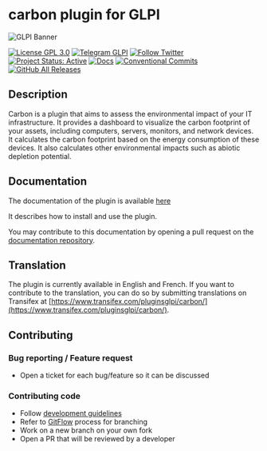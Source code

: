 # carbon plugin for GLPI

![GLPI Banner](https://user-images.githubusercontent.com/29282308/31666160-8ad74b1a-b34b-11e7-839b-043255af4f58.png)

[![License GPL 3.0](https://img.shields.io/badge/License-GPL%203.0-blue.svg)](https://github.com/pluginsGLPI/carbon/blob/main/LICENSE)
[![Telegram GLPI](https://img.shields.io/badge/Telegram-GLPI-blue.svg)](https://t.me/glpien)
[![Follow Twitter](https://img.shields.io/badge/Twitter-GLPI%20Project-26A2FA.svg)](https://twitter.com/GLPI_PROJECT)
[![Project Status: Active](http://www.repostatus.org/badges/latest/active.svg)](http://www.repostatus.org/#active)
[![Docs](https://img.shields.io/badge/docs-readthedocs-brightgreen)](https://glpi-plugins.readthedocs.io/en/latest/carbon/index.html)
[![Conventional Commits](https://img.shields.io/badge/Conventional%20Commits-1.0.0-yellow.svg)](https://conventionalcommits.org)
[![GitHub All Releases](https://img.shields.io/github/downloads/PluginsGLPI/carbon/total)](https://github.com/pluginsGLPI/carbon/releases)


## Description

Carbon is a plugin that aims to assess the environmental impact of your IT infrastructure.
It provides a dashboard to visualize the carbon footprint of your assets, including computers, servers, monitors, and network devices.
It calculates the carbon footprint based on the energy consumption of these devices. It also calculates other environmental impacts such as abiotic depletion potential.

## Documentation

The documentation of the plugin is available [here](https://glpi-plugins.readthedocs.io/en/latest/carbon/index.html)

It describes how to install and use the plugin.

You may contribute to this documentation by opening a pull request on the [documentation repository](https://github.com/pluginsGLPI/doc).

## Translation

The plugin is currently available in English and French. If you want to contribute to the translation, you can do so by submitting translations on Transifex at [https://www.transifex.com/pluginsglpi/carbon/](https://www.transifex.com/pluginsglpi/carbon/).

## Contributing

### Bug reporting / Feature request

* Open a ticket for each bug/feature so it can be discussed

### Contributing code

* Follow [development guidelines](http://glpi-developer-documentation.readthedocs.io/en/latest/plugins/index.html)
* Refer to [GitFlow](http://git-flow.readthedocs.io/) process for branching
* Work on a new branch on your own fork
* Open a PR that will be reviewed by a developer
